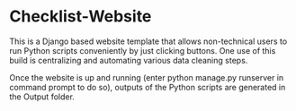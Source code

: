 # Checklist-Website
This is a Django based website template that allows non-technical users to run Python scripts conveniently by just clicking buttons. One use of this build is centralizing and automating various data cleaning steps.

Once the website is up and running (enter python manage.py runserver in command prompt to do so), outputs of the Python scripts are generated in the Output folder.



